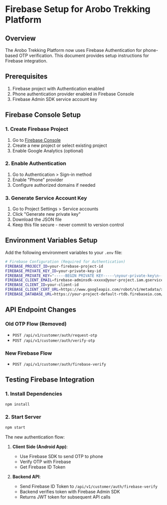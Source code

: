 # Firebase Setup for Arobo Trekking Platform

## Overview

The Arobo Trekking Platform now uses Firebase Authentication for phone-based OTP verification. This document provides setup instructions for Firebase integration.

## Prerequisites

1. Firebase project with Authentication enabled
2. Phone authentication provider enabled in Firebase Console
3. Firebase Admin SDK service account key

## Firebase Console Setup

### 1. Create Firebase Project

1. Go to [Firebase Console](https://console.firebase.google.com/)
2. Create a new project or select existing project
3. Enable Google Analytics (optional)

### 2. Enable Authentication

1. Go to Authentication > Sign-in method
2. Enable "Phone" provider
3. Configure authorized domains if needed

### 3. Generate Service Account Key

1. Go to Project Settings > Service accounts
2. Click "Generate new private key"
3. Download the JSON file
4. Keep this file secure - never commit to version control

## Environment Variables Setup

Add the following environment variables to your `.env` file:

```bash
# Firebase Configuration (Required for Authentication)
FIREBASE_PROJECT_ID=your-firebase-project-id
FIREBASE_PRIVATE_KEY_ID=your-private-key-id
FIREBASE_PRIVATE_KEY="-----BEGIN PRIVATE KEY-----\nyour-private-key\n-----END PRIVATE KEY-----\n"
FIREBASE_CLIENT_EMAIL=firebase-adminsdk-xxxxx@your-project.iam.gserviceaccount.com
FIREBASE_CLIENT_ID=your-client-id
FIREBASE_CLIENT_CERT_URL=https://www.googleapis.com/robot/v1/metadata/x509/firebase-adminsdk-xxxxx%40your-project.iam.gserviceaccount.com
FIREBASE_DATABASE_URL=https://your-project-default-rtdb.firebaseio.com/
```

## API Endpoint Changes

### Old OTP Flow (Removed)

-   `POST /api/v1/customer/auth/request-otp`
-   `POST /api/v1/customer/auth/verify-otp`

### New Firebase Flow

-   `POST /api/v1/customer/auth/firebase-verify`

## Testing Firebase Integration

### 1. Install Dependencies

```bash
npm install
```

### 2. Start Server

```bash
npm start
```

The new authentication flow:

1. **Client Side (Android App)**:

    - Use Firebase SDK to send OTP to phone
    - Verify OTP with Firebase
    - Get Firebase ID Token

2. **Backend API**:
    - Send Firebase ID Token to `/api/v1/customer/auth/firebase-verify`
    - Backend verifies token with Firebase Admin SDK
    - Returns JWT token for subsequent API calls
